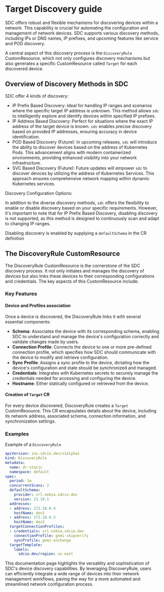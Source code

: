 # Target Discovery guide

SDC offers robust and flexible mechanisms for discovering devices within a network. This capability is crucial for automating the configuration and management of network devices.
SDC supports various discovery methods, including IPs or DNS names, IP prefixes, and upcoming features like service and POD discovery.

A central aspect of this discovery process is the `DiscoveryRule` CustomResource, which not only configures discovery mechanisms but also generates a specific CustomResource called `Target` for each discovered device.

## Overview of Discovery Methods in SDC

SDC offer 4 kinds of discovery:

- IP Prefix Based Discovery: Ideal for handling IP ranges and scenarios where the specific target IP address is unknown. This method allows `sdc` to intelligently explore and identify devices within specified IP prefixes.
- IP Address Based Discovery: Perfect for situations where the exact IP address of the target device is known. `sdc` enables precise discovery based on provided IP addresses, ensuring accuracy in device identification.
- POD Based Discovery (Future): In upcoming releases, `sdc` will introduce the ability to discover devices based on the address of Kubernetes Pods. This advancement aligns with modern containerized environments, providing enhanced visibility into your network infrastructure.
- SVC Based Discovery (Future): Future updates will empower `sdc` to discover devices by utilizing the address of Kubernetes Services. This approach ensures comprehensive network mapping within dynamic Kubernetes services.

Discovery Configuration Options:

In addition to the diverse discovery methods, `sdc` offers the flexibility to enable or disable discovery based on your specific requirements. However, it's important to note that for IP Prefix Based Discovery, disabling discovery is not supported, as this method is designed to continuously scan and adapt to changing IP ranges.

Disabling discovery is enabled by supplying a `defaultSchema` in the CR definition

## The DiscoveryRule CustomResource

The DiscoveryRule CustomResource is the cornerstone of the SDC discovery process. It not only initiates and manages the discovery of devices but also links these devices to their corresponding configurations and credentials. The key aspects of this CustomResource include:

### Key Features

#### Device and Profiles association

Once a device is discovered, the DiscoveryRule links it with several essential components:

* __Schema__: Associates the device with its corresponding schema, enabling SDC to understand and manage the device's configuration correctly and validate changes made by users.
* __Connection Profile__: Connects the device to one or more pre-defined connection profile, which specifies how SDC should communicate with the device to modify and retrieve configuration.
* __Sync Profile__: Assigns a sync profile to the device, dictating how the device's configuration and state should be synchronized and managed.
* __Credentials__: Integrates with Kubernetes secrets to securely manage the credentials needed for accessing and configuring the device.
* __Hostname__: Either statically configured or retrieved from the device.

#### Creation of `Target` CR

For every device discovered, DiscoveryRule creates a `Target` CustomResource. This CR encapsulates details about the device, including its network address, associated schema, connection information, and synchronization settings.

### Examples

Example of a `DiscoveryRule`

```yaml
apiVersion: inv.sdcio.dev/v1alpha1
kind: DiscoveryRule
metadata:
  name: dr-static
  namespace: default
spec:
  period: 1m
  concurrentScans: 2
  defaultSchema:
    provider: srl.nokia.sdcio.dev  
    version: 23.10.1
  addresses:
  - address: 172.18.0.4
    hostName: dev1
  - address: 172.18.0.3
    hostName: dev2
  targetConnectionProfiles:
  - credentials: srl.nokia.sdcio.dev 
    connectionProfile: gnmi-skipverify
    syncProfile: gnmi-onchange
  targetTemplate:
    labels:
      sdcio.dev/region: us-east
```

This documentation page highlights the versatility and sophistication of SDC's device discovery capabilities. By leveraging DiscoveryRule, users can efficiently integrate a wide range of devices into their network management workflows, paving the way for a more automated and streamlined network configuration process.
